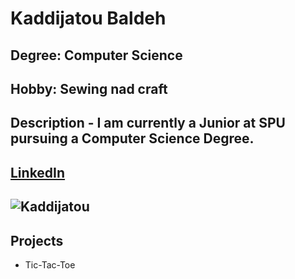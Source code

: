 # Kaddijatou Baldeh

## Degree: Computer Science
## Hobby: Sewing nad craft

## Description - I am currently a Junior at SPU pursuing a Computer Science Degree.

## [LinkedIn](www.linkedin.com/in/kaddijatou-baldeh-38817181)

## ![Kaddijatou](https://media-exp1.licdn.com/dms/image/C5603AQEdPL8CcmwX9Q/profile-displayphoto-shrink_800_800/0/1635338546678?e=1642032000&v=beta&t=b03S-dmE80cWtQOFA5sR3WYLSwwGoqj6R2BxPzhSAXk)

## Projects
- Tic-Tac-Toe
